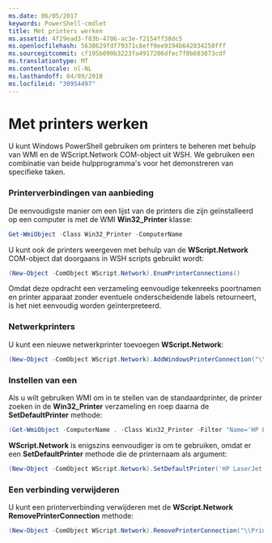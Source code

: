 ```yaml
---
ms.date: 06/05/2017
keywords: PowerShell-cmdlet
title: Met printers werken
ms.assetid: 4f29ead3-f83b-4706-ac3e-f2154ff38dc5
ms.openlocfilehash: 5638629fdf79371c8eff9ee9194b642034250fff
ms.sourcegitcommit: cf195b090b3223fa4917206dfec7f0b603873cdf
ms.translationtype: MT
ms.contentlocale: nl-NL
ms.lasthandoff: 04/09/2018
ms.locfileid: "30954497"
---
```

# <a name="working-with-printers"></a>Met printers werken

U kunt Windows PowerShell gebruiken om printers te beheren met behulp van WMI en de WScript.Network COM-object uit WSH. We gebruiken een combinatie van beide hulpprogramma's voor het demonstreren van specifieke taken.

### <a name="listing-printer-connections"></a>Printerverbindingen van aanbieding

De eenvoudigste manier om een lijst van de printers die zijn geïnstalleerd op een computer is met de WMI **Win32_Printer** klasse:

```powershell
Get-WmiObject -Class Win32_Printer -ComputerName
```

U kunt ook de printers weergeven met behulp van de **WScript.Network** COM-object dat doorgaans in WSH scripts gebruikt wordt:

```powershell
(New-Object -ComObject WScript.Network).EnumPrinterConnections()
```

Omdat deze opdracht een verzameling eenvoudige tekenreeks poortnamen en printer apparaat zonder eventuele onderscheidende labels retourneert, is het niet eenvoudig worden geïnterpreteerd.

### <a name="adding-a-network-printer"></a>Netwerkprinters

U kunt een nieuwe netwerkprinter toevoegen **WScript.Network**:

```powershell
(New-Object -ComObject WScript.Network).AddWindowsPrinterConnection("\\Printserver01\Xerox5")
```

### <a name="setting-a-default-printer"></a>Instellen van een

Als u wilt gebruiken WMI om in te stellen van de standaardprinter, de printer zoeken in de **Win32_Printer** verzameling en roep daarna de **SetDefaultPrinter** methode:

```powershell
(Get-WmiObject -ComputerName . -Class Win32_Printer -Filter "Name='HP LaserJet 5Si'").SetDefaultPrinter()
```

**WScript.Network** is enigszins eenvoudiger is om te gebruiken, omdat er een **SetDefaultPrinter** methode die de printernaam als argument:

```powershell
(New-Object -ComObject WScript.Network).SetDefaultPrinter('HP LaserJet 5Si')
```

### <a name="removing-a-printer-connection"></a>Een verbinding verwijderen

U kunt een printerverbinding verwijderen met de **WScript.Network RemovePrinterConnection** methode:

```powershell
(New-Object -ComObject WScript.Network).RemovePrinterConnection("\\Printserver01\Xerox5")
```